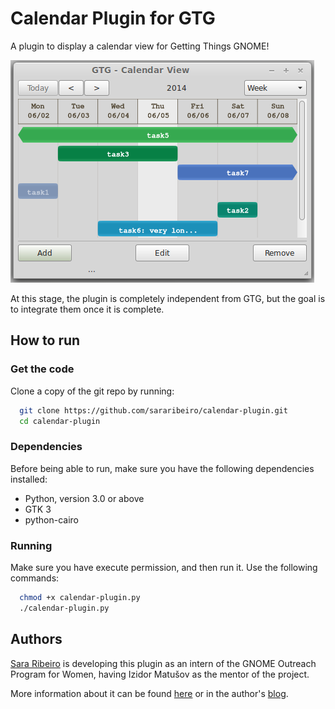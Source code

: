 Calendar Plugin for GTG
=======================
A plugin to display a calendar view for Getting Things GNOME!

!["Screenshot"](screenshot.png)

At this stage, the plugin is completely independent from GTG, but
the goal is to integrate them once it is complete.


How to run
-----------

### Get the code

Clone a copy of the git repo by running:
```sh
  git clone https://github.com/sararibeiro/calendar-plugin.git
  cd calendar-plugin
```

### Dependencies
Before being able to run, make sure you have the following dependencies
installed:

- Python, version 3.0 or above
- GTK 3
- python-cairo

### Running
Make sure you have execute permission, and then run it. Use the following commands:
```sh
  chmod +x calendar-plugin.py
  ./calendar-plugin.py
```

Authors
-------

[Sara Ribeiro](http://www.dcc.ufmg.br/~sara") is developing this plugin as an
intern of the GNOME Outreach Program for Women, having Izidor Matušov as the
mentor of the project.

More information about it can be found [here](https://wiki.gnome.org/GnomeWomen/OutreachProgram/2014/MayAugust/Projects/SaraRibeiro_GTGCalendar)
or in the author's [blog](http://www.sararmgr.wordpress.com).
